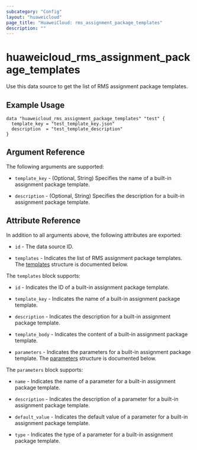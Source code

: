 ```yaml
---
subcategory: "Config"
layout: "huaweicloud"
page_title: "HuaweiCloud: rms_assignment_package_templates"
description: ""
---
```


# huaweicloud_rms_assignment_package_templates

Use this data source to get the list of RMS assignment package templates.

## Example Usage

```hcl
data "huaweicloud_rms_assignment_package_templates" "test" {
  template_key = "test_template_key.json"
  description  = "test_template_description"
}
```

## Argument Reference

The following arguments are supported:

* `template_key` - (Optional, String) Specifies the name of a built-in assignment package template.

* `description` - (Optional, String) Specifies the description for a built-in assignment package template.

## Attribute Reference

In addition to all arguments above, the following attributes are exported:

* `id` - The data source ID.

* `templates` - Indicates the list of RMS assignment package templates.
  The [templates](#Templates_Template) structure is documented below.

<a name="Templates_Template"></a>
The `templates` block supports:

* `id` - Indicates the ID of a built-in assignment package template.

* `template_key` - Indicates the name of a built-in assignment package template.

* `description` - Indicates the description for a built-in assignment package template.

* `template_body` - Indicates the content of a built-in assignment package template.

* `parameters` - Indicates the parameters for a built-in assignment package template.
  The [parameters](#Templates_TemplateParameter) structure is documented below.

<a name="Templates_TemplateParameter"></a>
The `parameters` block supports:

* `name` - Indicates the name of a parameter for a built-in assignment package template.

* `description` - Indicates the description of a parameter for a built-in assignment package template.

* `default_value` - Indicates the default value of a parameter for a built-in assignment package template.

* `type` - Indicates the type of a parameter for a built-in assignment package template.
